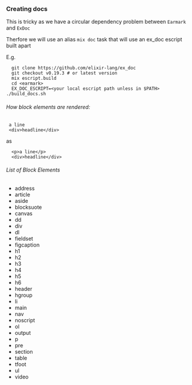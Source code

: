 
### Creating docs

This is tricky as we have a circular dependency problem between `Earmark` and `ExDoc`

Therfore we will use an alias `mix doc` task that will use an ex_doc escript built apart

E.g.

```
  git clone https://github.com/elixir-lang/ex_doc
  git checkout v0.19.3 # or latest version
  mix escript.build
  cd <earmark>
  EX_DOC_ESCRIPT=<your local escript path unless in $PATH> ./build_docs.sh

```

###### How block elements are rendered:

     a line
     <div>headline</div>

as

      <p>a line</p>
      <div>headline</div>

###### List of Block Elements

* address
* article
* aside
* blocksuote
* canvas
* dd
* div
* dl
* fieldset
* figcaption
* h1
* h2
* h3
* h4
* h5
* h6
* header
* hgroup
* li
* main
* nav
* noscript
* ol
* output
* p
* pre
* section
* table
* tfoot
* ul
* video

